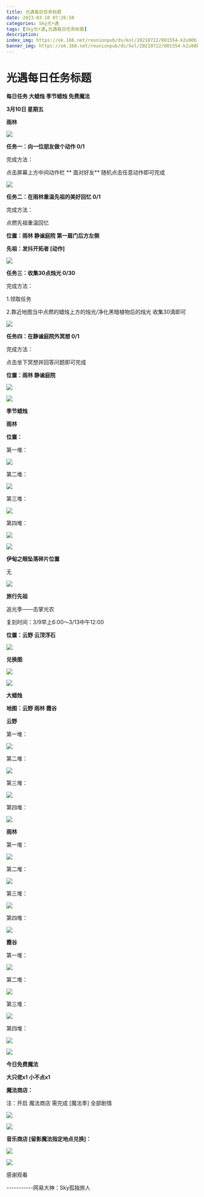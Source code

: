 ```yaml
---
title: 光遇每日任务标题
date: 2023-03-10 07:26:58
categories: Sky光•遇
tags: [Sky光•遇,光遇每日任务标题]
description: 
index_img: https://ok.166.net/reunionpub/ds/kol/20210722/001554-k2u90bj7ay.png?imageView&thumbnail=600x0&type=jpg
banner_img: https://ok.166.net/reunionpub/ds/kol/20210722/001554-k2u90bj7ay.png?imageView&thumbnail=600x0&type=jpg
---
```

# 光遇每日任务标题
**每日任务 大蜡烛 季节蜡烛 免费魔法**

 **3月10日 星期五**

 **雨林**

![](https://img.166.net/reunionpub/ds/kol/20230310/004327-ibj1wa4skc.jpg)

 **任务一：向一位朋友做个动作 0/1**

完成方法：

点击屏幕上方中间动作栏 **  面对好友** 随机点击任意动作即可完成

![](https://img.166.net/reunionpub/ds/kol/20230310/003618-p2w73omne6.jpg)

 **任务二：在雨林重温先祖的美好回忆 0/1**

完成方法：

点燃先祖重温回忆

 **位置：雨林 静谧庭院 第一扇门后方左侧**

 **先祖：发抖开拓者 [动作]**

![](https://img.166.net/reunionpub/ds/kol/20230310/003702-t0c3zo79jw.jpeg)

 **任务三：收集30点烛光 0/30**

完成方法：

1.领取任务

2.靠近地图当中点燃的蜡烛上方的烛光/净化黑暗植物后的烛光 收集30滴即可

![](https://img.166.net/reunionpub/ds/kol/20230309/000346-q3vksfpris.jpg)

 **任务四：在静谧庭院外冥想 0/1**

完成方法：

点击坐下冥想并回答问题即可完成

 **位置：雨林 静谧庭院**

![](https://img.166.net/reunionpub/ds/kol/20230310/003749-14sadrig2p.jpg)

![](https://img.166.net/reunionpub/ds/kol/20221018/100256-wzutnocka0.png)

 **季节蜡烛**

 **雨林**

 **位置：**

第一堆：

![](https://img.166.net/reunionpub/ds/kol/20230310/003342-9sj0wotrcy.jpeg)

第二堆：

![](https://img.166.net/reunionpub/ds/kol/20230310/003403-suswobqhea.jpeg)

第三堆：

![](https://img.166.net/reunionpub/ds/kol/20230310/003414-uj2ag1q8ym.jpeg)

第四堆：

![](https://img.166.net/reunionpub/ds/kol/20230310/003432-jm8rsaosvd.jpeg)

![](https://img.166.net/reunionpub/ds/kol/20221130/005912-5mvshq9nf3.png)

 **伊甸之眼坠落碎片位置**

无

![](https://img.166.net/reunionpub/ds/kol/20221018/100256-wzutnocka0.png)

 **旅行先祖**

追光季——击掌光农

复刻时间：3/9早上6:00～3/13中午12:00

 **位置：云野 云顶浮石**

![](https://img.166.net/reunionpub/ds/kol/20230309/003029-ewfpcm4dja.jpg)

 **兑换图**

![](https://img.166.net/reunionpub/ds/kol/20230309/130243-1na8pzkems.jpg)

![](https://img.166.net/reunionpub/ds/kol/20221018/100256-wzutnocka0.png)

 **大蜡烛**

 **地图：云野 雨林 霞谷**

 **云野**

第一堆：

![](https://img.166.net/reunionpub/ds/kol/20230310/004539-5fs0abz2tn.jpeg)

第二堆：

![](https://img.166.net/reunionpub/ds/kol/20230310/004549-hywag87ecs.jpeg)

第三堆：

![](https://img.166.net/reunionpub/ds/kol/20230310/004558-7eujh0sa3i.jpeg)

第四堆：

![](https://img.166.net/reunionpub/ds/kol/20230310/004607-aeo1bn426s.jpeg)

 **雨林**

第一堆：

![](https://img.166.net/reunionpub/ds/kol/20230310/004645-pvzc7nls2f.jpeg)

第二堆：

![](https://img.166.net/reunionpub/ds/kol/20230310/004655-ly1si07orf.jpeg)

第三堆：

![](https://img.166.net/reunionpub/ds/kol/20230310/004710-lr5fws4a18.jpeg)

第四堆：

![](https://img.166.net/reunionpub/ds/kol/20230310/004718-ph59kojzui.jpeg)

 **霞谷**

第一堆：

![](https://img.166.net/reunionpub/ds/kol/20230310/004757-39zq6lifys.jpeg)

第二堆：

![](https://img.166.net/reunionpub/ds/kol/20230310/004806-mrcj4ziv6l.jpeg)

第三堆：

![](https://img.166.net/reunionpub/ds/kol/20230310/004814-8fsa4h0plq.jpeg)

第四堆：

![](https://img.166.net/reunionpub/ds/kol/20230310/004822-7v4c56ils3.jpeg)

![](https://img.166.net/reunionpub/ds/kol/20221018/100256-wzutnocka0.png)

 **今日免费魔法**

 **大只佬x1 小不点x1**

 **魔法商店：**

注：开启 魔法商店 需完成 [魔法季] 全部剧情

![](https://img.166.net/reunionpub/ds/kol/20221018/100559-oibznvdtus.png)

![](https://img.166.net/reunionpub/ds/kol/20230310/004859-dhzyoruke7.jpeg)

 **音乐商店 [留影魔法指定地点兑换]：**

![](https://img.166.net/reunionpub/ds/kol/20230306/000919-yz5wigsdvh.jpeg)

 **![](https://img.166.net/reunionpub/ds/kol/20221018/100256-wzutnocka0.png)**

感谢观看

\-----------网易大神：Sky孤独旅人

